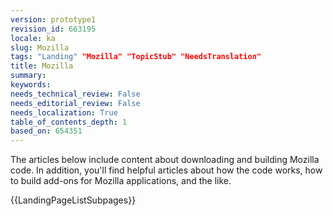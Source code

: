 ```yaml
---
version: prototype1
revision_id: 663195
locale: ka
slug: Mozilla
tags: "Landing" "Mozilla" "TopicStub" "NeedsTranslation"
title: Mozilla
summary: 
keywords: 
needs_technical_review: False
needs_editorial_review: False
needs_localization: True
table_of_contents_depth: 1
based_on: 654351
---
```

<p>The articles below include content about downloading and building Mozilla code. In addition, you'll find helpful articles about how the code works, how to build add-ons for Mozilla applications, and the like.</p>
<p>{{LandingPageListSubpages}}</p>

